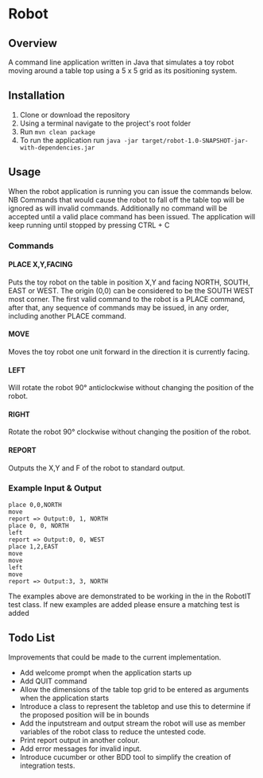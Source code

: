 # Robot

## Overview 
A command line application written in Java that simulates a toy robot moving around a table top using a 5 x 5 grid as its
positioning system. 


## Installation

1. Clone or download the repository
2. Using a terminal navigate to the project's root folder
2. Run `mvn clean package` 
3. To run the application run `java -jar target/robot-1.0-SNAPSHOT-jar-with-dependencies.jar`

## Usage

When the robot application is running you can issue the commands below.  NB Commands that would cause the robot to fall
off the table top will be ignored as will invalid commands.  Additionally no command will be accepted until
a valid place command has been issued.  The application will keep running until stopped by pressing CTRL + C

### Commands

#### PLACE X,Y,FACING

Puts the toy robot on the table in position X,Y and facing NORTH, SOUTH, EAST or WEST.
The origin (0,0) can be considered to be the SOUTH WEST most corner.
The first valid command to the robot is a PLACE command, after that, any sequence of commands may be issued, in any order, 
including another PLACE command.     

#### MOVE

Moves the toy robot one unit forward in the direction it is currently facing.

#### LEFT

Will rotate the robot 90° anticlockwise without changing the position of the robot.

#### RIGHT

Rotate the robot 90° clockwise without changing the position of the robot.

#### REPORT

Outputs the X,Y and F of the robot to standard output.

### Example Input & Output
```
place 0,0,NORTH
move
report => Output:0, 1, NORTH
place 0, 0, NORTH
left
report => Output:0, 0, WEST
place 1,2,EAST
move
move
left
move
report => Output:3, 3, NORTH
```

The examples above are demonstrated to be working in the in the RobotIT test class.  If new examples are
added please ensure a matching test is added  

## Todo List

Improvements that could be made to the current implementation.

* Add welcome prompt when the application starts up
* Add QUIT command
* Allow the dimensions of the table top grid to be entered as arguments when the application starts 
* Introduce a class to represent the tabletop and use this to determine if the proposed position will be in bounds
* Add the inputstream and output stream the robot will use as member variables of the robot class to reduce the untested code.
* Print report output in another colour.
* Add error messages for invalid input. 
* Introduce cucumber or other BDD tool to simplify the creation of integration tests.
